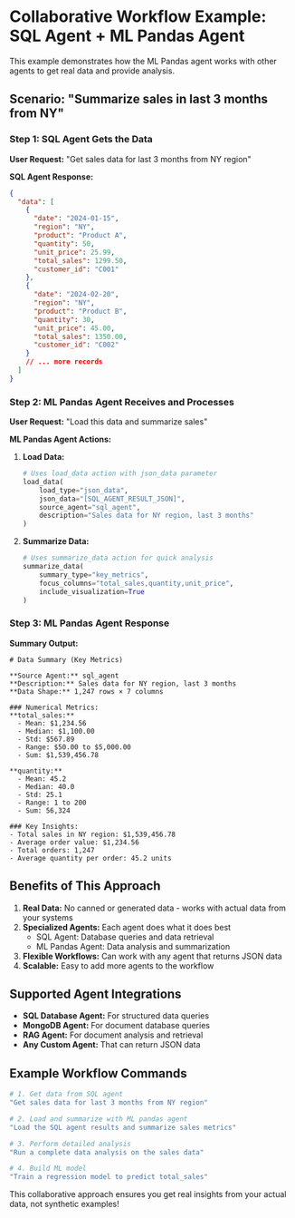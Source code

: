 # Collaborative Workflow Example: SQL Agent + ML Pandas Agent

This example demonstrates how the ML Pandas agent works with other agents to get real data and provide analysis.

## Scenario: "Summarize sales in last 3 months from NY"

### Step 1: SQL Agent Gets the Data

**User Request:** "Get sales data for last 3 months from NY region"

**SQL Agent Response:**
```json
{
  "data": [
    {
      "date": "2024-01-15",
      "region": "NY",
      "product": "Product A",
      "quantity": 50,
      "unit_price": 25.99,
      "total_sales": 1299.50,
      "customer_id": "C001"
    },
    {
      "date": "2024-02-20",
      "region": "NY", 
      "product": "Product B",
      "quantity": 30,
      "unit_price": 45.00,
      "total_sales": 1350.00,
      "customer_id": "C002"
    }
    // ... more records
  ]
}
```

### Step 2: ML Pandas Agent Receives and Processes

**User Request:** "Load this data and summarize sales"

**ML Pandas Agent Actions:**

1. **Load Data:**
   ```python
   # Uses load_data action with json_data parameter
   load_data(
       load_type="json_data",
       json_data="[SQL_AGENT_RESULT_JSON]",
       source_agent="sql_agent",
       description="Sales data for NY region, last 3 months"
   )
   ```

2. **Summarize Data:**
   ```python
   # Uses summarize_data action for quick analysis
   summarize_data(
       summary_type="key_metrics",
       focus_columns="total_sales,quantity,unit_price",
       include_visualization=True
   )
   ```

### Step 3: ML Pandas Agent Response

**Summary Output:**
```
# Data Summary (Key Metrics)

**Source Agent:** sql_agent
**Description:** Sales data for NY region, last 3 months
**Data Shape:** 1,247 rows × 7 columns

### Numerical Metrics:
**total_sales:**
  - Mean: $1,234.56
  - Median: $1,100.00
  - Std: $567.89
  - Range: $50.00 to $5,000.00
  - Sum: $1,539,456.78

**quantity:**
  - Mean: 45.2
  - Median: 40.0
  - Std: 25.1
  - Range: 1 to 200
  - Sum: 56,324

### Key Insights:
- Total sales in NY region: $1,539,456.78
- Average order value: $1,234.56
- Total orders: 1,247
- Average quantity per order: 45.2 units
```

## Benefits of This Approach

1. **Real Data:** No canned or generated data - works with actual data from your systems
2. **Specialized Agents:** Each agent does what it does best
   - SQL Agent: Database queries and data retrieval
   - ML Pandas Agent: Data analysis and summarization
3. **Flexible Workflows:** Can work with any agent that returns JSON data
4. **Scalable:** Easy to add more agents to the workflow

## Supported Agent Integrations

- **SQL Database Agent:** For structured data queries
- **MongoDB Agent:** For document database queries
- **RAG Agent:** For document analysis and retrieval
- **Any Custom Agent:** That can return JSON data

## Example Workflow Commands

```bash
# 1. Get data from SQL agent
"Get sales data for last 3 months from NY region"

# 2. Load and summarize with ML pandas agent
"Load the SQL agent results and summarize sales metrics"

# 3. Perform detailed analysis
"Run a complete data analysis on the sales data"

# 4. Build ML model
"Train a regression model to predict total_sales"
```

This collaborative approach ensures you get real insights from your actual data, not synthetic examples! 